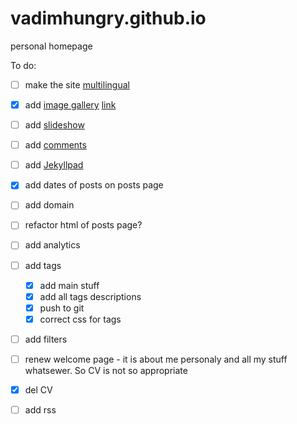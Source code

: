 # vadimhungry.github.io
personal homepage

To do:
- [ ] make the site [multilingual](https://www.kooslooijesteijn.net/blog/multilingual-website-with-jekyll-collections)
- [x] add [image gallery](https://mademistakes.com/mastering-jekyll/static-files/) [link](https://jekyllcodex.org/without-plugin/image-gallery/#)
- [ ] add [slideshow](https://html5css.ru/howto/howto_js_slideshow.php)
- [ ] add [comments](https://mademistakes.com/mastering-jekyll/static-comments/)
- [ ] add [Jekyllpad](https://www.jekyllpad.com/)
- [x] add dates of posts on posts page 
- [ ] add domain
- [ ] refactor html of posts page?
- [ ] add analytics
- [ ] add tags
  - [x] add main stuff
  - [x] add all tags descriptions
  - [x] push to git
  - [x] correct css for tags
- [ ] add filters
- [ ] renew welcome page - it is about me personaly and all my stuff whatsewer. So CV is not so appropriate
- [x] del CV
- [ ] add rss
      
